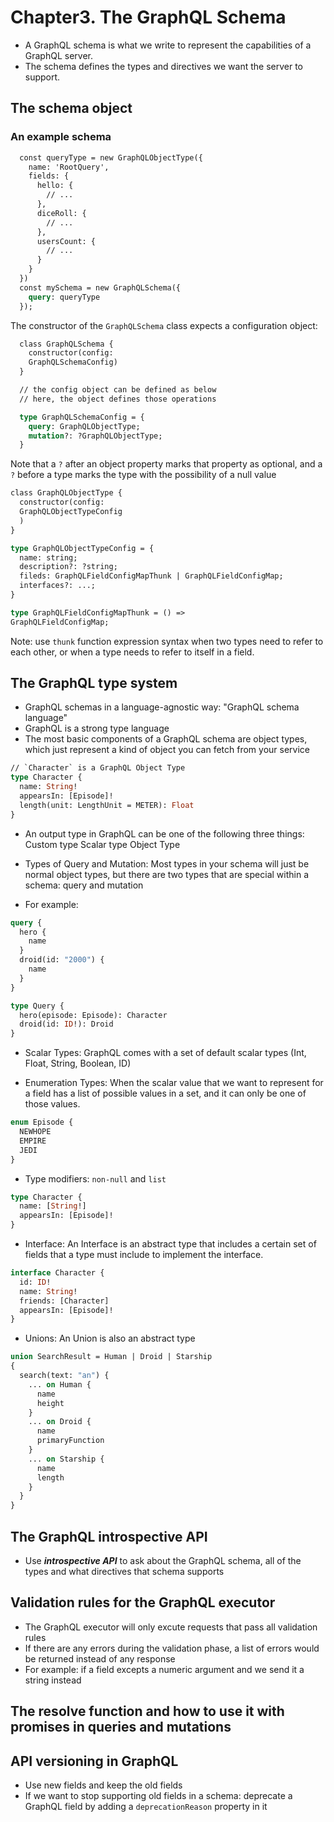 # Chapter3. The GraphQL Schema

- A GraphQL schema is what we write to represent the capabilities of a GraphQL server.
- The schema defines the types and directives we want the server to support.

## The schema object
### An example schema
```graphql
  const queryType = new GraphQLObjectType({
    name: 'RootQuery',
    fields: {
      hello: {
        // ...
      },
      diceRoll: {
        // ...
      },
      usersCount: {
        // ...
      }
    }
  })
  const mySchema = new GraphQLSchema({
    query: queryType
  });
```
The constructor of the `GraphQLSchema` class expects a configuration object:
```graphql
  class GraphQLSchema {
    constructor(config:
    GraphQLSchemaConfig)
  }

  // the config object can be defined as below
  // here, the object defines those operations

  type GraphQLSchemaConfig = {
    query: GraphQLObjectType;
    mutation?: ?GraphQLObjectType;
  }
```
Note that a `?` after an object property marks that property as optional, and a `?` before a type marks the type with the possibility of a null value

```graphql
class GraphQLObjectType {
  constructor(config:
  GraphQLObjectTypeConfig
  )
}

type GraphQLObjectTypeConfig = {
  name: string;
  description?: ?string;
  fileds: GraphQLFieldConfigMapThunk | GraphQLFieldConfigMap;
  interfaces?: ...;
}

type GraphQLFieldConfigMapThunk = () => 
GraphQLFieldConfigMap;
```

Note: use `thunk` function expression syntax when two types need to refer to each other, or when a type needs to refer to itself in a field.

## The GraphQL type system
- GraphQL schemas in a language-agnostic way: "GraphQL schema language"
- GraphQL is a strong type language
- The most basic components of a GraphQL schema are object types, which just represent a kind of object you can fetch from your service
```graphql
// `Character` is a GraphQL Object Type
type Character {
  name: String!
  appearsIn: [Episode]!
  length(unit: LengthUnit = METER): Float
}
```
- An output type in GraphQL can be one of the following three things:
   Custom type
   Scalar type
   Object Type

- Types of Query and Mutation: Most types in your schema will just be normal object types, but there are two types that are special within a schema: query and mutation
- For example:
```graphql
query {
  hero {
    name
  }
  droid(id: "2000") {
    name
  }
}
```
```graphql
type Query {
  hero(episode: Episode): Character
  droid(id: ID!): Droid
}
```
- Scalar Types: GraphQL comes with a set of default scalar types (Int, Float, String, Boolean, ID)

- Enumeration Types:
When the scalar value that we want to represent for a field has a list of possible values in a set, and it can only be one of those values.

```graphql
enum Episode {
  NEWHOPE
  EMPIRE
  JEDI
}
```

- Type modifiers: `non-null` and `list` 
```graphql
type Character {
  name: [String!]
  appearsIn: [Episode]!
}
```

- Interface: An Interface is an abstract type that includes a certain set of fields that a type must include to implement the interface.
```graphql
interface Character {
  id: ID!
  name: String!
  friends: [Character]
  appearsIn: [Episode]!
}
```
- Unions: An Union is also an abstract type
```graphql
union SearchResult = Human | Droid | Starship
{
  search(text: "an") {
    ... on Human {
      name
      height
    }
    ... on Droid {
      name
      primaryFunction
    }
    ... on Starship {
      name
      length
    }
  }
}
``` 

## The GraphQL introspective API
- Use **_introspective API_** to ask about the GraphQL schema, all of the types and what directives that schema supports

## Validation rules for the GraphQL executor
- The GraphQL executor will only excute requests that pass all validation rules
- If there are any errors during the validation phase, a list of errors would be returned instead of any response
- For example: if a field excepts a numeric argument and we send it a string instead

## The resolve function and how to use it with promises in queries and mutations
## API versioning in GraphQL
- Use new fields and keep the old fields
- If we want to stop supporting old fields in a schema: deprecate a GraphQL field by adding a `deprecationReason` property in it